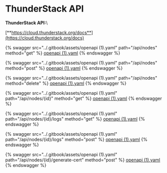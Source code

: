 # ThunderStack  API

**ThunderStack  API:**\


[**https://cloud.thunderstack.org/docs**](https://cloud.thunderstack.org/docs)

{% swagger src="../.gitbook/assets/openapi (1).yaml" path="/api/nodes" method="get" %}
[openapi (1).yaml](<../.gitbook/assets/openapi (1).yaml>)
{% endswagger %}

{% swagger src="../.gitbook/assets/openapi (1).yaml" path="/api/nodes" method="post" %}
[openapi (1).yaml](<../.gitbook/assets/openapi (1).yaml>)
{% endswagger %}

{% swagger src="../.gitbook/assets/openapi (1).yaml" path="/api/nodes" method="delete" %}
[openapi (1).yaml](<../.gitbook/assets/openapi (1).yaml>)
{% endswagger %}

{% swagger src="../.gitbook/assets/openapi (1).yaml" path="/api/nodes/{id}" method="get" %}
[openapi (1).yaml](<../.gitbook/assets/openapi (1).yaml>)
{% endswagger %}

{% swagger src="../.gitbook/assets/openapi (1).yaml" path="/api/nodes/{id}/logs" method="get" %}
[openapi (1).yaml](<../.gitbook/assets/openapi (1).yaml>)
{% endswagger %}

{% swagger src="../.gitbook/assets/openapi (1).yaml" path="/api/nodes/{id}/logs" method="post" %}
[openapi (1).yaml](<../.gitbook/assets/openapi (1).yaml>)
{% endswagger %}

{% swagger src="../.gitbook/assets/openapi (1).yaml" path="/api/nodes/{id}/generate-cert" method="post" %}
[openapi (1).yaml](<../.gitbook/assets/openapi (1).yaml>)
{% endswagger %}

